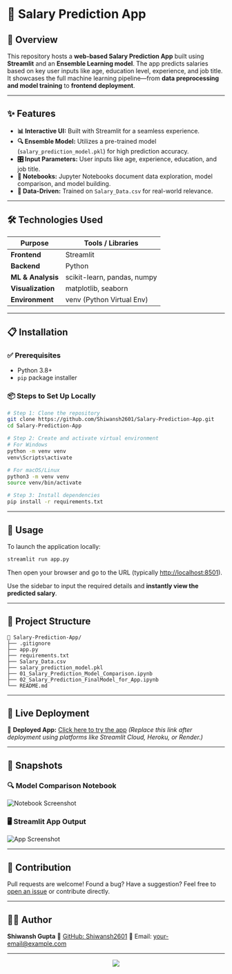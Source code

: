 
# 💼 **Salary Prediction App**

## 🚀 Overview
This repository hosts a **web-based Salary Prediction App** built using **Streamlit** and an **Ensemble Learning model**. The app predicts salaries based on key user inputs like age, education level, experience, and job title. It showcases the full machine learning pipeline—from **data preprocessing and model training** to **frontend deployment**.

---

## ✨ Features

- **📊 Interactive UI:** Built with Streamlit for a seamless experience.
- **🔍 Ensemble Model:** Utilizes a pre-trained model (`salary_prediction_model.pkl`) for high prediction accuracy.
- **🎛️ Input Parameters:** User inputs like age, experience, education, and job title.
- **📘 Notebooks:** Jupyter Notebooks document data exploration, model comparison, and model building.
- **📂 Data-Driven:** Trained on `Salary_Data.csv` for real-world relevance.

---

## 🛠️ Technologies Used

| Purpose              | Tools / Libraries             |
|----------------------|-------------------------------|
| **Frontend**         | Streamlit                     |
| **Backend**          | Python                        |
| **ML & Analysis**    | scikit-learn, pandas, numpy   |
| **Visualization**    | matplotlib, seaborn           |
| **Environment**      | venv (Python Virtual Env)     |

---

## 📋 Installation

### ✅ Prerequisites
- Python 3.8+
- `pip` package installer

### 📦 Steps to Set Up Locally

```bash
# Step 1: Clone the repository
git clone https://github.com/Shiwansh2601/Salary-Prediction-App.git
cd Salary-Prediction-App

# Step 2: Create and activate virtual environment
# For Windows
python -m venv venv
venv\Scripts\activate

# For macOS/Linux
python3 -m venv venv
source venv/bin/activate

# Step 3: Install dependencies
pip install -r requirements.txt
````

---

## 🏃 Usage

To launch the application locally:

```bash
streamlit run app.py
```

Then open your browser and go to the URL (typically [http://localhost:8501](http://localhost:8501)).

Use the sidebar to input the required details and **instantly view the predicted salary**.

---

## 📂 Project Structure

```
📁 Salary-Prediction-App/
├── .gitignore
├── app.py
├── requirements.txt
├── Salary_Data.csv
├── salary_prediction_model.pkl
├── 01_Salary_Prediction_Model_Comparison.ipynb
├── 02_Salary_Prediction_FinalModel_for_App.ipynb
└── README.md
```

---

## 🔗 Live Deployment

📍 **Deployed App:** [Click here to try the app](https://your-deployment-link.com)
*(Replace this link after deployment using platforms like Streamlit Cloud, Heroku, or Render.)*

---

## 📸 Snapshots

### 🔍 Model Comparison Notebook

![Notebook Screenshot](https://github.com/Shiwansh2601/Salary-Prediction-App/assets/your-image-path/notebook-screenshot.png)

### 🖥️ Streamlit App Output

![App Screenshot](https://github.com/Shiwansh2601/Salary-Prediction-App/assets/your-image-path/app-screenshot.png)

---

## 🤝 Contribution

Pull requests are welcome!
Found a bug? Have a suggestion? Feel free to [open an issue](https://github.com/Shiwansh2601/Salary-Prediction-App/issues) or contribute directly.

---

## 👨‍💻 Author

**Shiwansh Gupta**
🔗 [GitHub: Shiwansh2601](https://github.com/Shiwansh2601)
📧 Email: [your-email@example.com](mailto:your-email@example.com)

---
<p align="center">
  <img src="https://capsule-render.vercel.app/api?type=waving&color=0:9b00e8,100:6e44ff&height=100&section=footer"/>
</p>
